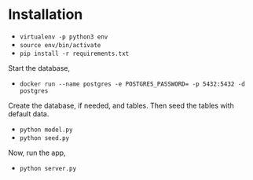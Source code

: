 # Installation

* `virtualenv -p python3 env`
* `source env/bin/activate`
* `pip install -r requirements.txt`

Start the database,

* `docker run --name postgres -e POSTGRES_PASSWORD= -p 5432:5432 -d postgres`

Create the database, if needed, and tables. Then seed the tables with default
data.

* `python model.py`
* `python seed.py`

Now, run the app,

* `python server.py`
